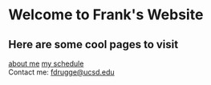 # Welcome to Frank's Website
## Here are some cool pages to visit
[about me](https://www.google.com/search?q=frank+drugge)
[my schedule](https://students.ucsd.edu/academics/enroll/index.html)  
Contact me: <fdrugge@ucsd.edu>  

